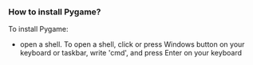 ### How to install Pygame?
To install Pygame:
* open a shell. To open a shell, click or press Windows button on your keyboard or taskbar, write 'cmd', and press Enter on your keyboard
